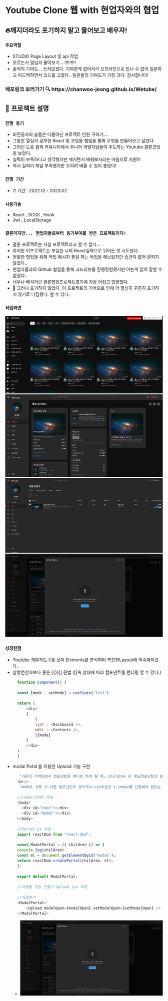 # Youtube Clone 웹 with 현업자와의 협업

## 🔥깨지더라도 포기하지 말고 물어보고 배우자!
### `주요역할`
- STUDIO Page Layout 및 api 작업
- 모르는거 열심히 물어보기....!!!!!!!!!
- 솔직히 기여도... 쓰지않겠다. 기여한게 없어서가 오프라인으로 만나 수 없이 질문하고 피드백하면서 코드를 고쳤다.. 팀원들의 기여도가 가장 크다. 감사합니다!

<h3> 배포링크 보러가기 🔍 https://chanwoo-jeong.github.io/Wetube/</h3>

## 📌 프로젝트 설명
### `진행 동기` 
 - 비전공자의 슬픔은 다름아닌 프로젝트 인원 구하기....
 - 그동안 열심히 공부한 React 및 코딩을 협업을 통해 무엇을 만들어보고 싶었다.
 - 그러던 도중 캠픽 커뮤니티에서 주니어 개발자님들이 주도하는 Youtube 클론코딩을 보았다.
 - 실력이 부족하다고 생각했지만 깨지면서 배워보자라는 마음으로 지원!!!
 - 역시 실력이 제일 부족했지만 오히려 배울 수 있어 좋았다!

### `진행 기간` 
 - ⏰ 기간 : 2022.12 - 2023.02 

### `사용기술`
- React , SCSS , Hook
- Jwt , LocalStorage

### `클론이지만... 현업자들로부터 동기부여를 받은 프로젝트이다!`
- 클론 프로젝트는 사실 프로젝트라고 할 수 없다...
- 하지만 이프로젝트는 부실한 나의 React실력으로 뛰어든 첫 시도였다.
- 원활한 협업을 위해 커밋 메시지 통일 하는 작업을 해보았지만 습관이 없어 잘되지 않았다..
- 현업자들과의 Github 협업을 통해 코드리뷰를 진행경험했지만 아는게 없어 잘할 수 없었다..
- 너무나 삐걱거린 클론협업프로젝트였기에 가장 아쉽고 민망했다.
- 🚀 그러나 포기하지 않았다. 이 프로젝트의 기억으로 인해 더 열심히 꾸준히 포기하지 않기로 다짐했다. 할 수 있다.
 
### `작업화면` 
<img src="./src/assets/images/Main.png">
<img src="./src/assets/images/Studio.png">
<img src="./src/assets/images/Content.png">
<img src="./src/assets/images/modal.png">

### `성장한점`
- Youtube 개발자도구를 보며 Elements를 분석하며 복잡한Layout에 익숙해져갔다.
- 삼항연산자보다 좋은 {{}}[] 문법 ([]속 상태에 따라 컴포넌트를 랜더링 할 수 있다.)
  ```javascript
    function Component() {
    
    const [mode , setMode] = useState("list")
    
    return (
        <div>
        {
            { 
            list : <Dashboard />,
            edit : <Contents />,
            }[mode]
        }
        </div>
    )
    }
  ```
- modal Potal 을 이용한 Upload 기능 구현
  ```javascript
     "기존의 리액트에서 컴포넌트를 렌더링 하게 될 때, children 은 부모컴포넌트의 DOM 내부에 렌더링 되어야 했지만 Portals 를 사용하면 DOM 의 계층구조 시스템에 종속되지 않으면서 컴포넌트를 렌더링 할 수 있다."
    <br/>
     "modal 사용 시 다른 컴포넌트와 겹치거나 css속성인 z-index를 신경써야 한다는 문제점이 발생할 수 있다. 이러한 문제를 Portal을 통해 해결할 수 있다."

    //index.html 파일
    <body>
      <div id="root"></div>
      <div id="modal"></div>
    </body>

    //Portal.js 파일
    import reactDom from "react-dom";

    const ModalPortal = ({ children }) => {
    console.log(children)
    const el = document.getElementById("modal");
    return reactDom.createPortal(children, el);
    };

    export default ModalPortal;

    //사용할 모달 만들기 Upload.jsx 파일

    //사용하기
    <ModalPortal>
        <Upload modalOpen={modalOpen} setModalOpen={setModalOpen} />
    </ModalPortal>
  ```
  - <img src="./src/assets/images/modal.png">
